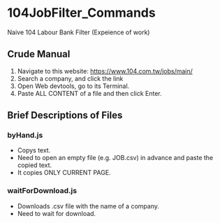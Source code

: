 # 104JobFilter_Commands
Naive 104 Labour Bank Filter (Expeience of work)

## Crude Manual
1. Navigate to this website: https://www.104.com.tw/jobs/main/
2. Search a company, and click the link
3. Open Web devtools, go to its Terminal.
4. Paste ALL CONTENT of a file and then click Enter.

## Brief Descriptions of Files
### byHand.js
- Copys text.
- Need to open an empty file (e.g. JOB.csv) in advance and paste the copied text.
- It copies ONLY CURRENT PAGE.
### waitForDownload.js
- Downloads .csv file with the name of a company.
- Need to wait for download.
